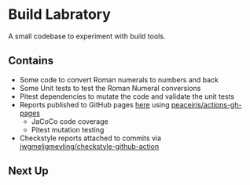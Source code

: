 # Build Labratory

A small codebase to experiment with build tools.

## Contains

- Some code to convert Roman numerals to numbers and back
- Some Unit tests to test the Roman Numeral conversions
- Pitest dependencies to mutate the code and validate the unit tests
- Reports published to GitHub pages [here](https://rossdrew.github.io/build-lab/) using [peaceiris/actions-gh-pages](https://github.com/peaceiris/actions-gh-pages)
  - JaCoCo code coverage
  - Pitest mutation testing
- Checkstyle reports attached to commits via [jwgmeligmeyling/checkstyle-github-action](https://github.com/jwgmeligmeyling/checkstyle-github-action@master)


## Next Up
